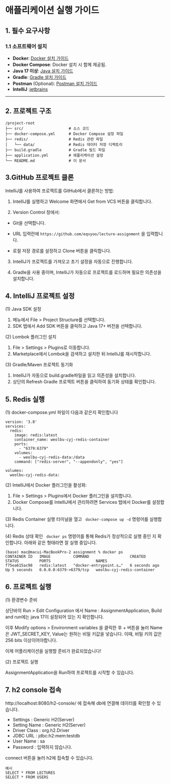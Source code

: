 # 애플리케이션 실행 가이드

## 1. 필수 요구사항
### 1.1 소프트웨어 설치
- **Docker**: [Docker 설치 가이드](https://docs.docker.com/get-docker/)
- **Docker Compose**: Docker 설치 시 함께 제공됨.
- **Java 17 이상**: [Java 설치 가이드](https://adoptopenjdk.net/)
- **Gradle**: [Gradle 설치 가이드](https://gradle.org/install/)
- **Postman** (Optional): [Postman 설치 가이드](https://www.postman.com/downloads/)
- **IntelliJ** :[jetbrains](https://www.jetbrains.com/idea/)
---

## 2. 프로젝트 구조
```plaintext
/project-root
├── src/                    # 소스 코드
├── docker-compose.yml      # Docker Compose 설정 파일
├── redis/                  # Redis 관련 파일
│   └── data/               # Redis 데이터 저장 디렉토리
├── build.gradle            # Gradle 빌드 파일
├── application.yml         # 애플리케이션 설정
└── README.md               # 이 문서
```
## 3.GitHub 프로젝트 클론

IntelliJ를 사용하여 프로젝트를 GitHub에서 클론하는 방법:

1. IntelliJ를 실행하고 Welcome 화면에서 Get from VCS 버튼을 클릭합니다.

2. Version Control 창에서:

- Git을 선택합니다.

- URL 입력란에 ```https://github.com/eqvyoo/lecture-assignment``` 을 입력합니다.

- 로컬 저장 경로를 설정하고 Clone 버튼을 클릭합니다.

3. IntelliJ가 프로젝트를 가져오고 초기 설정을 자동으로 진행합니다.

4. Gradle을 사용 중이며, IntelliJ가 자동으로 프로젝트를 로드하며 필요한 의존성을 설치합니다.

## 4. IntelliJ 프로젝트 설정
(1) Java SDK 설정

1. 메뉴에서 File > Project Structure를 선택합니다.
2.	SDK 탭에서 Add SDK 버튼을 클릭하고 Java 17+ 버전을 선택합니다.

(2) Lombok 플러그인 설치

1.	File > Settings > Plugins로 이동합니다.
2. Marketplace에서 Lombok을 검색하고 설치한 뒤 IntelliJ를 재시작합니다.

(3) Gradle/Maven 프로젝트 동기화

1. IntelliJ가 자동으로 build.gradle파일을 읽고 의존성을 설치합니다.
2. 상단의 Refresh Gradle 프로젝트 버튼을 클릭하여 동기화 상태를 확인합니다.


## 5. Redis 실행
(1) docker-compose.yml 파일이 다음과 같은지 확인합니다
```plaintext
version: '3.8'
services:
  redis:
    image: redis:latest
    container_name: weolbu-cyj-redis-container
    ports:
      - "6379:6379"
    volumes:
      - weolbu-cyj-redis-data:/data
    command: ["redis-server", "--appendonly", "yes"]

volumes:
  weolbu-cyj-redis-data:
```
(2) IntelliJ에서 Docker 플러그인을 활성화:
1. File > Settings > Plugins에서 Docker 플러그인을 설치합니다.
2. Docker Compose를 IntelliJ에서 관리하려면 Services 탭에서 Docker를 설정합니다.


(3) Redis Container 실행
터미널을 열고 ``` docker-compose up -d``` 명령어를 실행합니다.

(4) Redis 상태 확인
``` docker ps``` 명령어를 통해 Redis가 정상적으로 실행 중인 지 확인합니다. 아래와 같은 형태라면 잘 실행 중입니다.
```
(base) mac@macui-MacBookPro-2 assignment % docker ps
CONTAINER ID   IMAGE          COMMAND                  CREATED         STATUS         PORTS                    NAMES
f75ea615ac98   redis:latest   "docker-entrypoint.s…"   6 seconds ago   Up 5 seconds   0.0.0.0:6379->6379/tcp   weolbu-cyj-redis-container
```

## 6. 프로젝트 실행
(1) 환경변수 준비

상단바의 Run > Edit Configuration 에서 Name : AssignmentApplication, Build and run에는 java 17이 설정되어 있는 지 확인합니다.

이후 Modify options > Environment variables 을 클릭한 후 + 버튼을 눌러 Name은 JWT_SECRET_KEY, Value는 원하는 비밀 키값을 넣습니다.
이때, 비밀 키의 값은 256 bits 이상이어야합니다.

이제 어플리케이션을 실행할 준비가 완료되었습니다!

(2) 프로젝트 실행

AssignmentApplication을 Run하여 프로젝트를 시작할 수 있습니다.

## 7. h2 console 접속
http://localhost:8080/h2-console/ 에 접속해 db에 연결해 데이터를 확인할 수 있습니다.

- Settings : Generic H2(Server)
- Setting Name : Generic H2(Server)
- Driver Class : org.h2.Driver
- JDBC URL : jdbc:h2:mem:testdb
- User Name : sa
- Password : 입력하지 않습니다.

connect 버튼을 눌러 h2에 접속할 수 있습니다.

```
예시
SELECT * FROM LECTURES 
SELECT * FROM USERS 
```

